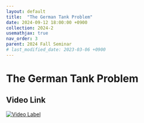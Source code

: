 ```yaml
---
layout: default
title:  "The German Tank Problem"
date: 2024-09-12 18:00:00 +0900
collection: 2024-2
usemathjax: true
nav_order: 3
parent: 2024 Fall Seminar
# last_modified_date: 2023-03-06 +0900
---
```

# The German Tank Problem
<!-- ## <center> Abstract </center>
Francis Guthrie claimed in 1852 the four color problem. We
proof two essential lemmas and then solve six color problem. We expand
the proof of six color problem into five, four color problem. Kempe
published this proof in 1879. However the flaw was discovered in 1890
by Heawood. Although flawed, Kempe’s idea was used as one of a basic
tool. -->
## Video Link

[![Video Label](pictures/1_german.avif)](https://www.youtube.com/watch?v=cu9QIO633M4)

<!-- ## PDF Download -->

<!-- <a target='_blank' href='../2024-1/2024-1_download/crime.pdf'>What is Counting? PDF</a> -->
